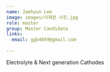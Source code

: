 ```yaml
---
name: Jaehyun Lee
image: images/이재현 사진.jpg
role: master
group: Master Candidate
links:
  email: ggb4669@gmail.com
  
---
```

Electrolyte & Next generation Cathodes
